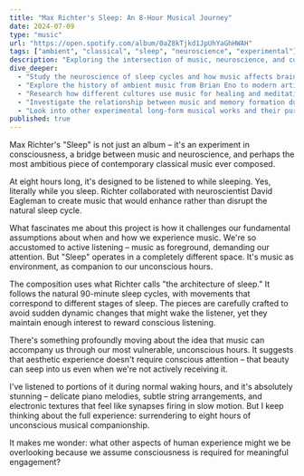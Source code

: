 ```yaml
---
title: "Max Richter's Sleep: An 8-Hour Musical Journey"
date: 2024-07-09
type: "music"
url: "https://open.spotify.com/album/0aZ8kTjkd1JpUhYaGhHWAH"
tags: ["ambient", "classical", "sleep", "neuroscience", "experimental"]
description: "Exploring the intersection of music, neuroscience, and consciousness in Max Richter's ambitious composition"
dive_deeper:
  - "Study the neuroscience of sleep cycles and how music affects brain waves"
  - "Explore the history of ambient music from Brian Eno to modern artists"
  - "Research how different cultures use music for healing and meditation"
  - "Investigate the relationship between music and memory formation during sleep"
  - "Look into other experimental long-form musical works and their purposes"
published: true
---
```


Max Richter's "Sleep" is not just an album – it's an experiment in consciousness, a bridge between music and neuroscience, and perhaps the most ambitious piece of contemporary classical music ever composed.

At eight hours long, it's designed to be listened to while sleeping. Yes, literally while you sleep. Richter collaborated with neuroscientist David Eagleman to create music that would enhance rather than disrupt the natural sleep cycle.

What fascinates me about this project is how it challenges our fundamental assumptions about when and how we experience music. We're so accustomed to active listening – music as foreground, demanding our attention. But "Sleep" operates in a completely different space. It's music as environment, as companion to our unconscious hours.

The composition uses what Richter calls "the architecture of sleep." It follows the natural 90-minute sleep cycles, with movements that correspond to different stages of sleep. The pieces are carefully crafted to avoid sudden dynamic changes that might wake the listener, yet they maintain enough interest to reward conscious listening.

There's something profoundly moving about the idea that music can accompany us through our most vulnerable, unconscious hours. It suggests that aesthetic experience doesn't require conscious attention – that beauty can seep into us even when we're not actively receiving it.

I've listened to portions of it during normal waking hours, and it's absolutely stunning – delicate piano melodies, subtle string arrangements, and electronic textures that feel like synapses firing in slow motion. But I keep thinking about the full experience: surrendering to eight hours of unconscious musical companionship.

It makes me wonder: what other aspects of human experience might we be overlooking because we assume consciousness is required for meaningful engagement?